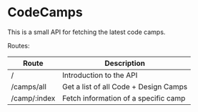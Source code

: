 # CodeCamps
This is a small API for fetching the latest code camps.

Routes:

Route | Description
------|------------
/|Introduction to the API
/camps/all|Get a list of all Code + Design Camps
/camp/:index|Fetch information of a specific camp